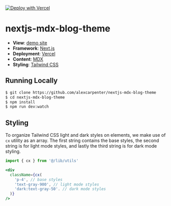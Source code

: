 [![Deploy with Vercel](https://vercel.com/button)](https://correalm.vercel.app/)

# nextjs-mdx-blog-theme

- **View**: [demo site](https://nextjs-mdx-blog-theme.vercel.app/)
- **Framework**: [Next.js](https://nextjs.org/)
- **Deployment**: [Vercel](https://vercel.com)
- **Content**: [MDX](https://github.com/mdx-js/mdx)
- **Styling**: [Tailwind CSS](https://tailwindcss.com/)

## Running Locally

```bash
$ git clone https://github.com/alexcarpenter/nextjs-mdx-blog-theme
$ cd nextjs-mdx-blog-theme
$ npm install
$ npm run dev:watch
```

## Styling

To organize Tailwind CSS light and dark styles on elements, we make use of `cx` utility as an array. The first string contains the base styles, the second string is for light mode styles, and lastly the third string is for dark mode styling.

```jsx
import { cx } from '@/lib/utils'

<div
  className={cx(
    'p-4', // base styles
    'text-gray-900', // light mode styles
    'dark:text-gray-50'. // dark mode styles
  )}
/>
```
